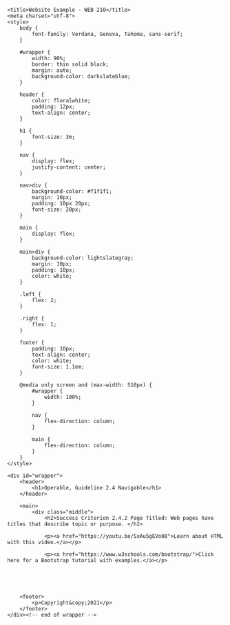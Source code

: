 <html lang="en">
<head>
<!--
    Linda Perez
    WEB 210
    DQ 4
    February 14th, 2021
-->

    <title>Website Example - WEB 210</title>
    <meta charset="utf-8">
    <style>
        body {
            font-family: Verdana, Geneva, Tahoma, sans-serif;
        }

        #wrapper {
            width: 90%;
            border: thin solid black;
            margin: auto;
            background-color: darkslateblue;
        }

        header {
            color: floralwhite;
            padding: 12px;
            text-align: center;
        }

        h1 {
            font-size: 3m;
        }

        nav {
            display: flex;
            justify-content: center;
        }

        nav>div {
            background-color: #f1f1f1;
            margin: 10px;
            padding: 10px 20px;
            font-size: 20px;
        }

        main {
            display: flex;
        }

        main>div {
            background-color: lightslategray;
            margin: 10px;
            padding: 10px;
            color: white;
        }

        .left {
            flex: 2;
        }

        .right {
            flex: 1;
        }

        footer {
            padding: 10px;
            text-align: center;
            color: white;
            font-size: 1.1em;
        }

        @media only screen and (max-width: 510px) {
            #wrapper {
                width: 100%;
            }

            nav {
                flex-direction: column;
            }

            main {
                flex-direction: column;
            }
        }
    </style>
</head>


    <div id="wrapper">
        <header>
            <h1>Operable, Guideline 2.4 Navigable</h1>
        </header>
    
        <main>
            <div class="middle">
                <h2>Success Criterion 2.4.2 Page Titled: Web pages have titles that describe topic or purpose. </h2>

                <p><a href="https://youtu.be/SxAu5gEVo08">Learn about HTML with this video.</a></p>
                
                <p><a href="https://www.w3schools.com/bootstrap/">Click here for a Bootstrap tutorial with examples.</a></p>


        
            
      
        <footer>
            <p>Copyright&copy;2021</p>
        </footer>
    </div><!-- end of wrapper -->



